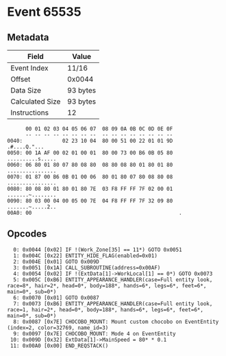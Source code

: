 # Event 65535

## Metadata

| Field           | Value    |
|-----------------|----------|
| Event Index     | 11/16    |
| Offset          | 0x0044   |
| Data Size       | 93 bytes |
| Calculated Size | 93 bytes |
| Instructions    | 12       |

```
      00 01 02 03 04 05 06 07  08 09 0A 0B 0C 0D 0E 0F
      -- -- -- -- -- -- -- --  -- -- -- -- -- -- -- --
0040:             02 23 10 04  80 00 51 00 22 01 01 9D      .#....Q."...
0050: 00 1A AF 00 02 01 00 01  80 00 73 00 B6 0B 05 80  ..........s.....
0060: 06 80 01 80 07 80 08 80  08 80 08 80 01 80 01 80  ................
0070: 01 87 00 B6 0B 01 00 06  80 01 80 07 80 08 80 08  ................
0080: 80 08 80 01 80 01 80 7E  03 F8 FF FF 7F 02 00 01  .......~........
0090: 80 03 00 04 00 05 00 7E  04 F8 FF FF 7F 32 09 80  .......~.....2..
00A0: 00                                                .               
```

## Opcodes

```
  0: 0x0044 [0x02] IF !(Work_Zone[35] == 11*) GOTO 0x0051
  1: 0x004C [0x22] ENTITY_HIDE_FLAG(enabled=0x01)
  2: 0x004E [0x01] GOTO 0x009D
  3: 0x0051 [0x1A] CALL_SUBROUTINE(address=0x00AF)
  4: 0x0054 [0x02] IF !(ExtData[1]->WorkLocal[1] == 0*) GOTO 0x0073
  5: 0x005C [0xB6] ENTITY_APPEARANCE_HANDLER(case=Full entity look, race=8*, hair=2*, head=0*, body=188*, hands=6*, legs=6*, feet=6*, main=0*, sub=0*)
  6: 0x0070 [0x01] GOTO 0x0087
  7: 0x0073 [0xB6] ENTITY_APPEARANCE_HANDLER(case=Full entity look, race=1, hair=2*, head=0*, body=188*, hands=6*, legs=6*, feet=6*, main=0*, sub=0*)
  8: 0x0087 [0x7E] CHOCOBO_MOUNT: Mount custom chocobo on EventEntity (index=2, color=32769, name_id=3)
  9: 0x0097 [0x7E] CHOCOBO_MOUNT: Mode 4 on EventEntity
 10: 0x009D [0x32] ExtData[1]->MainSpeed = 80* * 0.1
 11: 0x00A0 [0x00] END_REQSTACK()
```
